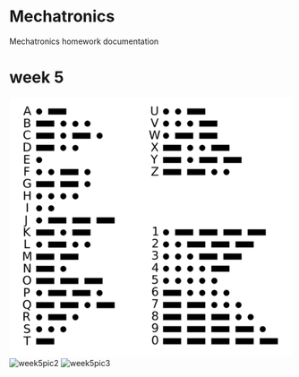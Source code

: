 # Mechatronics
Mechatronics homework documentation

# week 5
![week5pic1](https://github.com/stellaczh/Mechatronics/blob/master/week5/week5pic1.png)
![week5pic2](https://github.com/stellaczh/Mechatronics/blob/master/week5/week5pic2.GIF)
![week5pic3](https://github.com/stellaczh/Mechatronics/blob/master/week5/week5pic3.jpeg)
